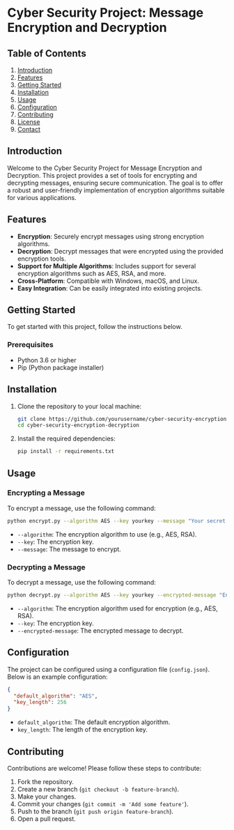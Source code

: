 # Cyber Security Project: Message Encryption and Decryption

## Table of Contents

1. [Introduction](#introduction)
2. [Features](#features)
3. [Getting Started](#getting-started)
4. [Installation](#installation)
5. [Usage](#usage)
6. [Configuration](#configuration)
7. [Contributing](#contributing)
8. [License](#license)
9. [Contact](#contact)

## Introduction

Welcome to the Cyber Security Project for Message Encryption and Decryption. This project provides a set of tools for encrypting and decrypting messages, ensuring secure communication. The goal is to offer a robust and user-friendly implementation of encryption algorithms suitable for various applications.

## Features

- **Encryption**: Securely encrypt messages using strong encryption algorithms.
- **Decryption**: Decrypt messages that were encrypted using the provided encryption tools.
- **Support for Multiple Algorithms**: Includes support for several encryption algorithms such as AES, RSA, and more.
- **Cross-Platform**: Compatible with Windows, macOS, and Linux.
- **Easy Integration**: Can be easily integrated into existing projects.

## Getting Started

To get started with this project, follow the instructions below.

### Prerequisites

- Python 3.6 or higher
- Pip (Python package installer)

## Installation

1. Clone the repository to your local machine:

    ```bash
    git clone https://github.com/yourusername/cyber-security-encryption-decryption.git
    cd cyber-security-encryption-decryption
    ```

2. Install the required dependencies:

    ```bash
    pip install -r requirements.txt
    ```

## Usage

### Encrypting a Message

To encrypt a message, use the following command:

```bash
python encrypt.py --algorithm AES --key yourkey --message "Your secret message"
```

- `--algorithm`: The encryption algorithm to use (e.g., AES, RSA).
- `--key`: The encryption key.
- `--message`: The message to encrypt.

### Decrypting a Message

To decrypt a message, use the following command:

```bash
python decrypt.py --algorithm AES --key yourkey --encrypted-message "EncryptedMessage"
```

- `--algorithm`: The encryption algorithm used for encryption (e.g., AES, RSA).
- `--key`: The encryption key.
- `--encrypted-message`: The encrypted message to decrypt.

## Configuration

The project can be configured using a configuration file (`config.json`). Below is an example configuration:

```json
{
  "default_algorithm": "AES",
  "key_length": 256
}
```

- `default_algorithm`: The default encryption algorithm.
- `key_length`: The length of the encryption key.

## Contributing

Contributions are welcome! Please follow these steps to contribute:

1. Fork the repository.
2. Create a new branch (`git checkout -b feature-branch`).
3. Make your changes.
4. Commit your changes (`git commit -m 'Add some feature'`).
5. Push to the branch (`git push origin feature-branch`).
6. Open a pull request.
